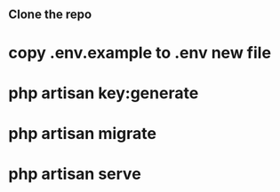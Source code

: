 ## Clone the repo

# copy .env.example to .env new file

# php artisan key:generate  

# php artisan migrate

# php artisan serve
